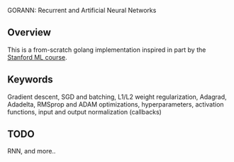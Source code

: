 GORANN: Recurrent and Artificial Neural Networks

## Overview

This is a from-scratch golang implementation inspired in part by the [Stanford ML course](http://cs229.stanford.edu/materials.html).

## Keywords

Gradient descent, SGD and batching, L1/L2 weight regularization, Adagrad, Adadelta, RMSprop and ADAM optimizations, hyperparameters, activation functions, input and output normalization (callbacks) 

## TODO

RNN, and more..
